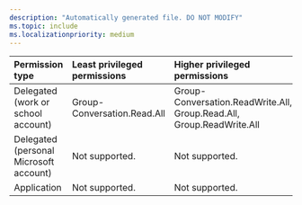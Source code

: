 ```yaml
---
description: "Automatically generated file. DO NOT MODIFY"
ms.topic: include
ms.localizationpriority: medium
---
```


|Permission type|Least privileged permissions|Higher privileged permissions|
|:---|:---|:---|
|Delegated (work or school account)|Group-Conversation.Read.All|Group-Conversation.ReadWrite.All, Group.Read.All, Group.ReadWrite.All|
|Delegated (personal Microsoft account)|Not supported.|Not supported.|
|Application|Not supported.|Not supported.|

